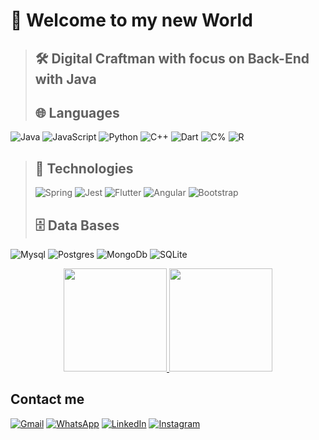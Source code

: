 # 🔴 Welcome to my new World
>
>## 🛠️ Digital Craftman with focus on Back-End with Java
>
>## 🌐 Languages
![Java](https://img.shields.io/badge/Java-1C1C1C?style=for-the-badge&logo=openjdk&logoColor=white)
![JavaScript](https://img.shields.io/badge/JavaScript-1C1C1C?style=for-the-badge&logo=javascript&logoColor=F7DF1E)
![Python](https://img.shields.io/badge/Python-1C1C1C?style=for-the-badge&logo=python&logoColor=white)
![C++](https://img.shields.io/badge/C%2B%2B-1C1C1C?style=for-the-badge&logo=c%2B%2B&logoColor=white)
![Dart](https://img.shields.io/badge/Dart-1C1C1C?style=for-the-badge&logo=dart&logoColor=white)
![C%](https://img.shields.io/badge/C%23-1C1C1C?style=for-the-badge&logo=c-sharp&logoColor=white)
![R](https://img.shields.io/badge/R-1C1C1C?style=for-the-badge&logo=R&logoColor=white)
>
> ## 🔧 Technologies
>![Spring](https://img.shields.io/badge/Spring-1C1C1C?style=for-the-badge&logo=spring&logoColor=white)
![Jest](https://img.shields.io/badge/Jest-1C1C1C?style=for-the-badge&logo=Jest&logoColor=white)
![Flutter](https://img.shields.io/badge/Flutter-1C1C1C?style=for-the-badge&logo=flutter&logoColor=white)
![Angular](https://img.shields.io/badge/Angular-1C1C1C?style=for-the-badge&logo=angular&logoColor=white)
![Bootstrap](https://img.shields.io/badge/Bootstrap-1C1C1C?style=for-the-badge&logo=bootstrap&logoColor=white)
>
>## 🗄️ Data Bases
![Mysql](https://img.shields.io/badge/MySQL-1C1C1C?style=for-the-badge&logo=mysql&logoColor=white)
![Postgres](https://img.shields.io/badge/PostgreSQL-1C1C1C?style=for-the-badge&logo=postgresql&logoColor=white)
![MongoDb](https://img.shields.io/badge/MongoDB-1C1C1C?style=for-the-badge&logo=mongodb&logoColor=white)
![SQLite](https://img.shields.io/badge/SQLite-1C1C1C?style=for-the-badge&logo=sqlite&logoColor=white)

<p align="center">
  <a href="https://github.com/anuraghazra/github-readme-stats">
    <img height="165" src="https://github-readme-stats.vercel.app/api?username=Brandaumm&show_icons=true&theme=transparent&border_color=DC143C&title_color=DC143C&border_radius=10&text_color=DC143C&icon_color=DC143C" />
  </a>
  <a href="https://github.com/anuraghazra/convoychat">
    <img height="165" src="https://github-readme-stats.vercel.app/api/top-langs?username=Brandaumm&layout=compact&langs_count=8&card_width=320&theme=transparent&hide=css,html&border_color=DC143C&text_color=DC143C&title_color=DC143C" />
  </a>
</p>

## Contact me
[![Gmail](https://img.shields.io/badge/Gmail-DC143C?style=for-the-badge&logo=gmail&logoColor=white)](mailto:nathan.victor.brandao@gmail.com)
[![WhatsApp](https://img.shields.io/badge/WhatsApp-DC143C?style=for-the-badge&logo=whatsapp&logoColor=white)](https://wa.me/8488180266)
[![LinkedIn](https://img.shields.io/badge/LinkedIn-DC143C?style=for-the-badge&logo=linkedin&logoColor=white)](https://www.linkedin.com/in/nathan-brandão-19968a28b/)
[![Instagram](https://img.shields.io/badge/Instagram-DC143C?style=for-the-badge&logo=instagram&logoColor=white)](https://www.instagram.com/_nathan_brandao_/)

